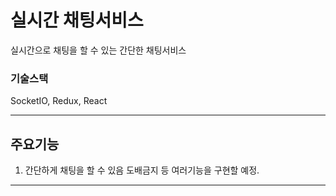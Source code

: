 # 실시간 채팅서비스

실시간으로 채팅을 할 수 있는 간단한 채팅서비스

### 기술스택

SocketIO, Redux, React

---------------------------------------
## 주요기능 

1. 간단하게 채팅을 할 수 있음 도배금지 등 여러기능을 구현할 예정.

---------------------------------------
